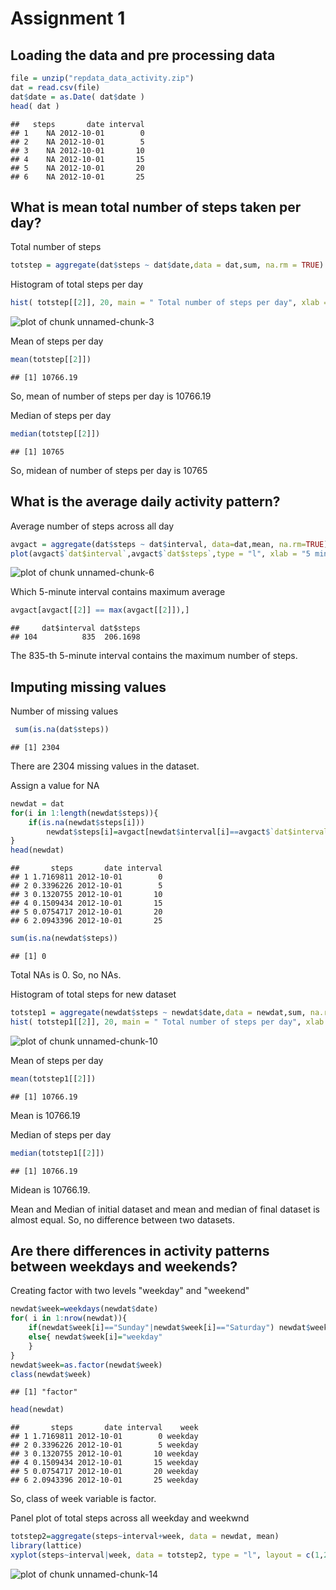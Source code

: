 # Assignment 1

## Loading the data and pre processing data


```r
file = unzip("repdata_data_activity.zip")
dat = read.csv(file)
dat$date = as.Date( dat$date )
head( dat )
```

```
##   steps       date interval
## 1    NA 2012-10-01        0
## 2    NA 2012-10-01        5
## 3    NA 2012-10-01       10
## 4    NA 2012-10-01       15
## 5    NA 2012-10-01       20
## 6    NA 2012-10-01       25
```

## What is mean total number of steps taken per day?

Total number of steps

```r
totstep = aggregate(dat$steps ~ dat$date,data = dat,sum, na.rm = TRUE)
```

Histogram of total steps per day

```r
hist( totstep[[2]], 20, main = " Total number of steps per day", xlab = "" )
```

![plot of chunk unnamed-chunk-3](figure/unnamed-chunk-3-1.png)

Mean of steps per day

```r
mean(totstep[[2]])
```

```
## [1] 10766.19
```
So, mean of number of steps per day is 10766.19

Median of steps per day

```r
median(totstep[[2]])
```

```
## [1] 10765
```

So, midean of number of steps per day is 10765

## What is the average daily activity pattern?

Average number of steps across all day

```r
avgact = aggregate(dat$steps ~ dat$interval, data=dat,mean, na.rm=TRUE)
plot(avgact$`dat$interval`,avgact$`dat$steps`,type = "l", xlab = "5 minutes interval", ylab = "Average of steps", main = "Average number of steps across all day ")
```

![plot of chunk unnamed-chunk-6](figure/unnamed-chunk-6-1.png)

Which 5-minute interval contains maximum average


```r
avgact[avgact[[2]] == max(avgact[[2]]),]
```

```
##     dat$interval dat$steps
## 104          835  206.1698
```

The 835-th 5-minute interval contains the maximum number of steps.

## Imputing missing values

Number of missing values

```r
 sum(is.na(dat$steps))
```

```
## [1] 2304
```
There are 2304 missing values in the dataset.

Assign a value for NA

```r
newdat = dat
for(i in 1:length(newdat$steps)){
    if(is.na(newdat$steps[i]))
        newdat$steps[i]=avgact[newdat$interval[i]==avgact$`dat$interval`,][[2]]
}
head(newdat)
```

```
##       steps       date interval
## 1 1.7169811 2012-10-01        0
## 2 0.3396226 2012-10-01        5
## 3 0.1320755 2012-10-01       10
## 4 0.1509434 2012-10-01       15
## 5 0.0754717 2012-10-01       20
## 6 2.0943396 2012-10-01       25
```

```r
sum(is.na(newdat$steps))
```

```
## [1] 0
```
Total NAs is 0. So, no NAs.

Histogram of total steps for new dataset

```r
totstep1 = aggregate(newdat$steps ~ newdat$date,data = newdat,sum, na.rm = TRUE)
hist( totstep1[[2]], 20, main = " Total number of steps per day", xlab = "" )
```

![plot of chunk unnamed-chunk-10](figure/unnamed-chunk-10-1.png)

Mean of steps per day

```r
mean(totstep1[[2]])
```

```
## [1] 10766.19
```
Mean is 10766.19


Median of steps per day

```r
median(totstep1[[2]])
```

```
## [1] 10766.19
```
Midean is  10766.19.

Mean and Median of initial dataset and mean and median of final dataset is almost equal. So, no difference between two datasets.

## Are there differences in activity patterns between weekdays and weekends?

Creating factor with two levels "weekday" and "weekend"


```r
newdat$week=weekdays(newdat$date)
for( i in 1:nrow(newdat)){
    if(newdat$week[i]=="Sunday"|newdat$week[i]=="Saturday") newdat$week[i]="weekend"
    else{ newdat$week[i]="weekday"
    }
}
newdat$week=as.factor(newdat$week)
class(newdat$week)
```

```
## [1] "factor"
```

```r
head(newdat)
```

```
##       steps       date interval    week
## 1 1.7169811 2012-10-01        0 weekday
## 2 0.3396226 2012-10-01        5 weekday
## 3 0.1320755 2012-10-01       10 weekday
## 4 0.1509434 2012-10-01       15 weekday
## 5 0.0754717 2012-10-01       20 weekday
## 6 2.0943396 2012-10-01       25 weekday
```
So, class of week variable is factor.

Panel plot of total steps across all weekday and weekwnd


```r
totstep2=aggregate(steps~interval+week, data = newdat, mean)
library(lattice)
xyplot(steps~interval|week, data = totstep2, type = "l", layout = c(1,2), main = "Average munber of steps per weekday and weekend", xlab = "5 minute interval", ylab = "Average steps")
```

![plot of chunk unnamed-chunk-14](figure/unnamed-chunk-14-1.png)
